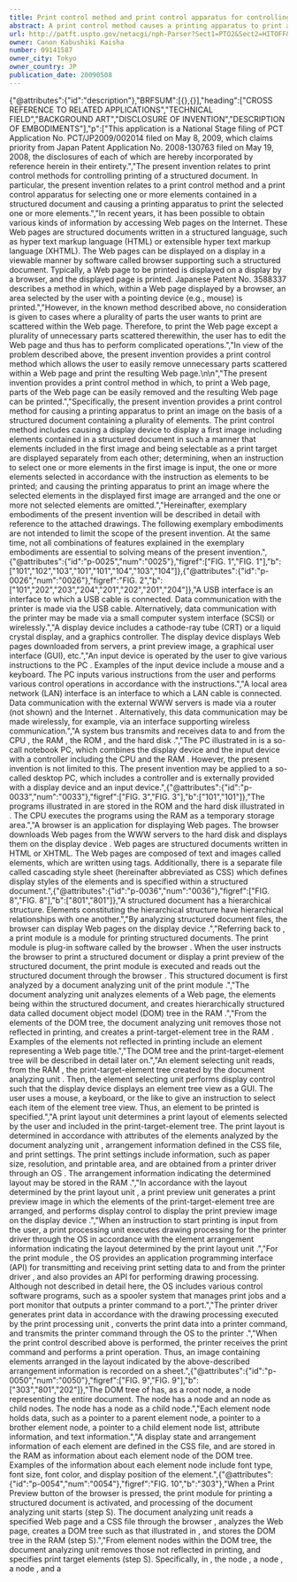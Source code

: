 ```yaml
---
title: Print control method and print control apparatus for controlling printing of structured document
abstract: A print control method causes a printing apparatus to print an image on the basis of a structured document containing a plurality of hierarchical elements. In the print control method, a print preview image and a tree view showing a hierarchy of the elements contained in the structured document are displayed. In the tree view, the elements are displayed in a selectable manner When an instruction to specify an element is input, an updated print preview image including the specified element is displayed. Thus, the user can easily remove unnecessary part of a Web page on a print preview screen and print the resulting Web page.
url: http://patft.uspto.gov/netacgi/nph-Parser?Sect1=PTO2&Sect2=HITOFF&p=1&u=%2Fnetahtml%2FPTO%2Fsearch-adv.htm&r=1&f=G&l=50&d=PALL&S1=09141587&OS=09141587&RS=09141587
owner: Canon Kabushiki Kaisha
number: 09141587
owner_city: Tokyo
owner_country: JP
publication_date: 20090508
---
```


{"@attributes":{"id":"description"},"BRFSUM":[{},{}],"heading":["CROSS REFERENCE TO RELATED APPLICATIONS","TECHNICAL FIELD","BACKGROUND ART","DISCLOSURE OF INVENTION","DESCRIPTION OF EMBODIMENTS"],"p":["This application is a National Stage filing of PCT Application No. PCT\/JP2009\/002014 filed on May 8, 2009, which claims priority from Japan Patent Application No. 2008-130763 filed on May 19, 2008, the disclosures of each of which are hereby incorporated by reference herein in their entirety.","The present invention relates to print control methods for controlling printing of a structured document. In particular, the present invention relates to a print control method and a print control apparatus for selecting one or more elements contained in a structured document and causing a printing apparatus to print the selected one or more elements.","In recent years, it has been possible to obtain various kinds of information by accessing Web pages on the Internet. These Web pages are structured documents written in a structured language, such as hyper text markup language (HTML) or extensible hyper text markup language (XHTML). The Web pages can be displayed on a display in a viewable manner by software called browser supporting such a structured document. Typically, a Web page to be printed is displayed on a display by a browser, and the displayed page is printed. Japanese Patent No. 3588337 describes a method in which, within a Web page displayed by a browser, an area selected by the user with a pointing device (e.g., mouse) is printed.","However, in the known method described above, no consideration is given to cases where a plurality of parts the user wants to print are scattered within the Web page. Therefore, to print the Web page except a plurality of unnecessary parts scattered therewithin, the user has to edit the Web page and thus has to perform complicated operations.","In view of the problem described above, the present invention provides a print control method which allows the user to easily remove unnecessary parts scattered within a Web page and print the resulting Web page.\n\n","The present invention provides a print control method in which, to print a Web page, parts of the Web page can be easily removed and the resulting Web page can be printed.","Specifically, the present invention provides a print control method for causing a printing apparatus to print an image on the basis of a structured document containing a plurality of elements. The print control method includes causing a display device to display a first image including elements contained in a structured document in such a manner that elements included in the first image and being selectable as a print target are displayed separately from each other; determining, when an instruction to select one or more elements in the first image is input, the one or more elements selected in accordance with the instruction as elements to be printed; and causing the printing apparatus to print an image where the selected elements in the displayed first image are arranged and the one or more not selected elements are omitted.","Hereinafter, exemplary embodiments of the present invention will be described in detail with reference to the attached drawings. The following exemplary embodiments are not intended to limit the scope of the present invention. At the same time, not all combinations of features explained in the exemplary embodiments are essential to solving means of the present invention.",{"@attributes":{"id":"p-0025","num":"0025"},"figref":["FIG. 1","FIG. 1"],"b":["101","102","103","101","101","104","103","104"]},{"@attributes":{"id":"p-0026","num":"0026"},"figref":"FIG. 2","b":["101","202","203","204","201","202","201","204"]},"A USB interface  is an interface to which a USB cable is connected. Data communication with the printer  is made via the USB cable. Alternatively, data communication with the printer  may be made via a small computer system interface (SCSI) or wirelessly.","A display device  includes a cathode-ray tube (CRT) or a liquid crystal display, and a graphics controller. The display device  displays Web pages downloaded from servers, a print preview image, a graphical user interface (GUI), etc.","An input device  is operated by the user to give various instructions to the PC . Examples of the input device  include a mouse and a keyboard. The PC  inputs various instructions from the user and performs various control operations in accordance with the instructions.","A local area network (LAN) interface  is an interface to which a LAN cable is connected. Data communication with the external WWW servers  is made via a router (not shown) and the Internet . Alternatively, this data communication may be made wirelessly, for example, via an interface supporting wireless communication.","A system bus  transmits and receives data to and from the CPU , the RAM , the ROM , and the hard disk .","The PC  illustrated in  is a so-call notebook PC, which combines the display device  and the input device  with a controller including the CPU  and the RAM . However, the present invention is not limited to this. The present invention may be applied to a so-called desktop PC, which includes a controller and is externally provided with a display device and an input device.",{"@attributes":{"id":"p-0033","num":"0033"},"figref":["FIG. 3","FIG. 3"],"b":["101","101"]},"The programs illustrated in  are stored in the ROM  and the hard disk  illustrated in . The CPU  executes the programs using the RAM  as a temporary storage area.","A browser  is an application for displaying Web pages. The browser  downloads Web pages from the WWW servers  to the hard disk  and displays them on the display device . Web pages are structured documents written in HTML or XHTML. The Web pages are composed of text and images called elements, which are written using tags. Additionally, there is a separate file called cascading style sheet (hereinafter abbreviated as CSS) which defines display styles of the elements and is specified within a structured document.",{"@attributes":{"id":"p-0036","num":"0036"},"figref":["FIG. 8","FIG. 8"],"b":["801","801"]},"A structured document has a hierarchical structure. Elements constituting the hierarchical structure have hierarchical relationships with one another.","By analyzing structured document files, the browser  can display Web pages on the display device .","Referring back to , a print module  is a module for printing structured documents. The print module  is plug-in software called by the browser . When the user instructs the browser  to print a structured document or display a print preview of the structured document, the print module  is executed and reads out the structured document through the browser . This structured document is first analyzed by a document analyzing unit  of the print module .","The document analyzing unit  analyzes elements of a Web page, the elements being within the structured document, and creates hierarchically structured data called document object model (DOM) tree in the RAM .","From the elements of the DOM tree, the document analyzing unit  removes those not reflected in printing, and creates a print-target-element tree in the RAM . Examples of the elements not reflected in printing include an element representing a Web page title.","The DOM tree and the print-target-element tree will be described in detail later on.","An element selecting unit  reads, from the RAM , the print-target-element tree created by the document analyzing unit . Then, the element selecting unit  performs display control such that the display device  displays an element tree view as a GUI. The user uses a mouse, a keyboard, or the like to give an instruction to select each item of the element tree view. Thus, an element to be printed is specified.","A print layout unit  determines a print layout of elements selected by the user and included in the print-target-element tree. The print layout is determined in accordance with attributes of the elements analyzed by the document analyzing unit , arrangement information defined in the CSS file, and print settings. The print settings include information, such as paper size, resolution, and printable area, and are obtained from a printer driver  through an OS . The arrangement information indicating the determined layout may be stored in the RAM .","In accordance with the layout determined by the print layout unit , a print preview unit  generates a print preview image in which the elements of the print-target-element tree are arranged, and performs display control to display the print preview image on the display device .","When an instruction to start printing is input from the user, a print processing unit  executes drawing processing for the printer driver  through the OS  in accordance with the element arrangement information indicating the layout determined by the print layout unit .","For the print module , the OS  provides an application programming interface (API) for transmitting and receiving print setting data to and from the printer driver , and also provides an API for performing drawing processing. Although not described in detail here, the OS  includes various control software programs, such as a spooler system that manages print jobs and a port monitor that outputs a printer command to a port.","The printer driver  generates print data in accordance with the drawing processing executed by the print processing unit , converts the print data into a printer command, and transmits the printer command through the OS  to the printer .","When the print control described above is performed, the printer  receives the print command and performs a print operation. Thus, an image containing elements arranged in the layout indicated by the above-described arrangement information is recorded on a sheet.",{"@attributes":{"id":"p-0050","num":"0050"},"figref":["FIG. 9","FIG. 9"],"b":["303","801","202"]},"The DOM tree of  has, as a root node, a <document> node  representing the entire document. The <document> node  has a <head> node  and an <HTML> node  as child nodes. The <HTML> node  has a <body> node  as a child node.","Each element node holds data, such as a pointer to a parent element node, a pointer to a brother element node, a pointer to a child element node list, attribute information, and text information.","A display state and arrangement information of each element are defined in the CSS file, and are stored in the RAM  as information about each element node of the DOM tree. Examples of the information about each element node include font type, font size, font color, and display position of the element.",{"@attributes":{"id":"p-0054","num":"0054"},"figref":"FIG. 10","b":"303"},"When a Print Preview button  of the browser  is pressed, the print module  for printing a structured document is activated, and processing of the document analyzing unit  starts (step S). The document analyzing unit  reads a specified Web page and a CSS file through the browser , analyzes the Web page, creates a DOM tree such as that illustrated in , and stores the DOM tree in the RAM  (step S).","From element nodes within the DOM tree, the document analyzing unit  removes those not reflected in printing, and specifies print target elements (step S). Specifically, in , the <head> node , a <meta> node , a <link> node , and a <title> node  are removed from the DOM tree, as they are elements not reflected in printing.","Then last, the document analyzing unit  creates a print-target-element tree with the element nodes specified in step S, and stores the print-target-element tree in the RAM  (step S). The processing thus ends (step S).","In accordance with the processing procedure described above, the document analyzing unit  creates a print-target-element tree.",{"@attributes":{"id":"p-0059","num":"0059"},"figref":"FIG. 4"},"As illustrated, the browser  first displays a Web page on the screen. When the Print Preview button  arranged within the displayed screen is clicked, the browser  calls the print module  using a structured document file corresponding to the displayed Web page as a parameter. The print module  analyzes the structured document file corresponding to the displayed Web page and displays a print preview screen .","An element tree view  of  is a representation of a print-target-element tree displayed by the element selecting unit . The element tree view  is composed of user-selectable items. The items of the element tree view  correspond to respective elements of a structured document. A character string contained in each element of the structured document is displayed as an item. Therefore, by comparing character strings displayed as items with character strings contained in the elements of the structured document, the user can recognize which item corresponds to which element in a print preview image. If an element contains no character string, a character string contained in its child element may be displayed as an item.","Each item in the element tree view  has a corresponding check box. On the basis of whether the check box is checked, the element selecting unit  of  determines whether the corresponding element is selected by the user. Therefore, when the user changes the checked state, the print-target-element tree is updated, so that a new print-target-element tree is created with elements corresponding to checked items.","By checking a check box with the mouse or keyboard, the user can select an element corresponding to the check box as a print target. Conversely, by deselecting a check box, the user can remove an element corresponding to the check box from a list of print targets. In particular, by changing the checked state of a higher-level element in the print-target-element tree, determinations for a plurality of elements, including lower-level elements, can be made as to whether they are print targets.","A print preview image generated by the print preview unit  of  is displayed in a print preview display section . Since the print preview image is generated on the basis of the print-target-element tree, only elements selected in the element tree view  by the user are arranged in the print preview image. Therefore, by checking check boxes in the element tree view , the user can not only select elements to be printed, but can also view a print preview of the selected elements.","On the print preview screen , a Start Printing button  is used to give an instruction to start printing. Clicking the Start Printing button  causes the printer  to print an image displayed in the print preview display section  on a recording medium, such as a sheet.","A Cancel button  is used to give an instruction to stop printing. A print settings menu  is a drop-down menu for making various print settings. The user uses the print settings menu  to specify paper size, print quality, margin, etc.",{"@attributes":{"id":"p-0067","num":"0067"},"figref":["FIG. 5","FIG. 6","FIG. 7"],"b":"402"},{"@attributes":{"id":"p-0068","num":"0068"},"figref":"FIG. 5","b":["401","403"]},"A cursor appears on the print preview screen. When the user operates the mouse, the cursor moves on the screen accordingly. In , the cursor is placed on an item , which is focused and highlighted. A rectangular area  within the print preview display section  is an element corresponding to the item . When the item  is focused, the display color of the rectangular area  is changed. As illustrated, the rectangular area  is displayed translucently in a color different from that of the other area. This allows the user to easily recognize which part of the print preview image corresponds to the element corresponding to the item . Alternatively, the change in display color of the rectangular area  may take place when the user clicks the item  on which the cursor is placed.","When the Print Preview button  is pressed, only items corresponding to higher-level elements in the print-target-element tree may be displayed in the element tree view . In this case, when the user gives an instruction to display lower-level elements, the displayed items in the element tree view  may be expanded to display items corresponding to the lower-level elements.",{"@attributes":{"id":"p-0071","num":"0071"},"figref":"FIG. 6"},"When the cursor appears in the print preview display section  and the user performs a mouse drag operation, a position at which the drag operation has been performed is detected. Then, a rectangular area  at the detected position is displayed translucently in a color different from that of the other area.","On the basis of the detected position and information indicating the layout of the print preview image, such as arrangement information stored in the CSS and the RAM , it is possible to determine which item in the element tree view  corresponds to an element selected by the user. In , an item  corresponding to the rectangular area  is highlighted. This allows the user to easily recognize which item in the element tree view  corresponds to an area of the print preview image, and thus facilitates selection of an item.",{"@attributes":{"id":"p-0074","num":"0074"},"figref":["FIG. 7","FIG. 7","FIG. 5","FIG. 7","FIG. 7"],"b":["501","403","501","502"]},"Thus, when selection of elements to be printed is changed, the element selecting unit  of  updates the print-target-element tree, and the print layout unit  changes the layout of the print preview image.","Arrangement information indicating the updated layout may be stored in the RAM  by the print layout unit . In this case, each time the layout of the print preview image is updated, arrangement information indicating the layout is updated.","As described above, in the present exemplary embodiment, elements of a structured document are displayed as an element tree view, so that the user can select elements to be printed. Therefore, the user can easily select and print necessary part of the Web page.","In the present exemplary embodiment described above, each check box in the element tree view allows selection of an area to be printed. Alternatively, an area selected by a drag operation on the print preview image by the user may be removed from the print preview image. This is advantageous in that the step of deselecting a check box can be skipped.","In the present exemplary embodiment described above, character strings contained in respective elements are displayed as items in the element tree view . Alternatively, reduced-size images corresponding to respective elements may be used to create an element tree view.","Although processing is performed on the PC  in the present exemplary embodiment described above, the present invention is not limited to this. That is, processing according to an exemplary embodiment of the present invention may be performed on a printer, so that a print preview may be displayed on a display screen of the printer.","In the above explanation, an element tree view is created and displayed for a print preview for one page. However, the present invention is not limited to this.  illustrates an example of an element tree view representing a print-target-element tree created for a plurality of pages to be printed.","Referring to , four pages , , , and  to be printed are displayed in the print preview display section, and an element tree view  contains items \u201cPage \u201d, \u201cPage \u201d, \u201cPage \u201d, and \u201cPage \u201d corresponding to the four pages , , , and , respectively. Each of these items has one or more sub-items corresponding to one or more elements contained in each page. The element tree view  is thus structured.","Another exemplary embodiment of the present invention will now be described. The present exemplary embodiment differs from the above-described exemplary embodiments only in that the print layout unit  of  does not display a tree view, but displays a layout view showing positions of elements in a print preview image. In the present exemplary embodiment, a configuration and processing identical to those of the above-described exemplary embodiments will not be described.",{"@attributes":{"id":"p-0084","num":"0084"},"figref":["FIG. 12A","FIG. 12D","FIG. 12A","FIG. 12A"],"b":["101","301","1201","301","1201","301","302","302","1202","206","1203","1202","304","1204","1205","1204","303"]},"The selected element frame  corresponds to each element in the print-target-element tree. An element selected as a print target is surrounded by the selected element frame , whereas an element not selected as a print target is not surrounded by the selected element frame .","A click operation on or inside the selected element frame  selects and deselects an element surrounded by the selected element frame . A double-click operation removes the selected element frame , divides the element into child elements, and displays individual selected element frames for all the child elements.","An Enlarge button  and a Reduce button  on the print preview screen  are used to enlarge and reduce, respectively, the display within the layout view . The display within the layout view  is enlarged or reduced with reference to the center of the layout view .","If the thumbnail  of the Web page does not fit in the layout view , at least one of a vertical scroll bar  and a horizontal scroll bar  appears. The vertical scroll bar  and the horizontal scroll bar  are moved to allow the user to view the entire thumbnail  of the Web page.","A print preview display section  displays, on the GUI, a print preview image generated by the print preview unit . The print preview display section  displays a print preview where only elements selected on the layout view  are arranged in a print layout.","On the print preview screen , a Start Printing button  and a Cancel button  are buttons used to start and stop printing, respectively, and a Print Settings menu  is a drop-down menu for making various settings for printing. The user uses the Print Settings menu  to specify paper size, print quality, margin, etc.",{"@attributes":{"id":"p-0091","num":"0091"},"figref":["FIG. 12B","FIG. 12C","FIG. 12D","FIG. 12B","FIG. 12C"],"b":["1202","1202","1202","1204","1205","1205","1203"]},"In the layout view  of , child elements , , , , , and  are all selected as print targets.  illustrates a GUI screen displayed after some child elements within the layout view  are deselected by a mouse-click.","In the layout view  of , the child elements  and , which are deselected, are not surrounded by selected element frames and are displayed with translucent shading. The deselected child elements  and  are not displayed in the print preview display section , and other elements are slid upward and rearranged.","As described above, by operating the element selecting unit  and the print preview unit  through GUI operation and the print layout unit , the user can easily select and deselect elements to be printed.","A storage medium in which software program code for realizing the functions of the above-described exemplary embodiments is stored may be supplied to a system or an apparatus. The present invention can be provided when a computer (or CPU or micro-processing unit (MPU)) of the system or apparatus reads and executes the program code stored in the storage medium. In this case, the program code read out of the storage medium realizes the functions according to the above-described exemplary embodiments. Therefore, the storage medium storing the program code constitutes the present invention.","Examples of the storage medium for supplying the program code include a flexible disk, a hard disk, an optical disk, a magneto-optical disk, a compact-disk read-only memory (CD-ROM), a CD-recordable (CD-R), a magnetic tape, a non-volatile memory card, a ROM, and a digital versatile disk (DVD).","As described above, the functions of the above-described exemplary embodiments are realized by executing the program code read out by the computer. Additionally, for example, in accordance with an instruction of the program code, an OS running on the computer may perform all or part of the actual processing, so that the functions according to the above-described exemplary embodiments are realized by this processing.","Furthermore, after the program code is read out of the storage medium, it can be written to a function expansion board inserted in the computer or to a memory provided in a function expansion unit connected to the computer. In this case, in accordance with an instruction of the program code, a CPU or the like mounted on the function expansion board or function expansion unit may perform all or part of the actual processing, so that the functions of the above-described exemplary embodiments are realized by this processing.","While the present invention has been described with reference to exemplary embodiments, it is to be understood that the invention is not limited to the disclosed exemplary embodiments. The scope of the following claims is to be accorded the broadest interpretation so as to encompass all such modifications and equivalent structures and functions.","This application claims the benefit of Japanese Patent Application No. 2008-130763, filed May 19, 2008, which is hereby incorporated by reference herein in its entirety."],"brief-description-of-drawings":[{},{}],"description-of-drawings":{"heading":"BRIEF DESCRIPTION OF THE DRAWINGS","p":[{"@attributes":{"id":"p-0009","num":"0009"},"figref":"FIG. 1"},{"@attributes":{"id":"p-0010","num":"0010"},"figref":["FIG. 2","FIG. 1"]},{"@attributes":{"id":"p-0011","num":"0011"},"figref":["FIG. 3","FIG. 1"]},{"@attributes":{"id":"p-0012","num":"0012"},"figref":"FIG. 4"},{"@attributes":{"id":"p-0013","num":"0013"},"figref":["FIG. 5","FIG. 4"]},{"@attributes":{"id":"p-0014","num":"0014"},"figref":"FIG. 6"},{"@attributes":{"id":"p-0015","num":"0015"},"figref":"FIG. 7"},{"@attributes":{"id":"p-0016","num":"0016"},"figref":"FIG. 8"},{"@attributes":{"id":"p-0017","num":"0017"},"figref":"FIG. 9"},{"@attributes":{"id":"p-0018","num":"0018"},"figref":"FIG. 10"},{"@attributes":{"id":"p-0019","num":"0019"},"figref":"FIG. 11"},{"@attributes":{"id":"p-0020","num":"0020"},"figref":"FIG. 12A"},{"@attributes":{"id":"p-0021","num":"0021"},"figref":["FIG. 12B","FIG. 12A"]},{"@attributes":{"id":"p-0022","num":"0022"},"figref":["FIG. 12C","FIG. 12A"]},{"@attributes":{"id":"p-0023","num":"0023"},"figref":["FIG. 12D","FIG. 12A"]}]},"DETDESC":[{},{}]}
